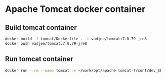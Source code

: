 Apache Tomcat docker container
=====

Build tomcat container
-----
```sh
docker build -f tomcat/Dockerfile . -t vadjee/tomcat:7.0.79-jre8
docker push vadjee/tomcat:7.0.79-jre8
```

Run tomcat container
-----
```sh
docker run --rm --name tomcat -v ~/work/opt/apache-tomcat-7/conf/dev_$PROJECT_NAME-operational.properties:/opt/tomcat/conf/$PROJECT_NAME-operational.properties -v ~/work/opt/$PROJECT_NAME/tomcat/webapps:/opt/tomcat/webapps/ --net=host vadjee/tomcat
```


